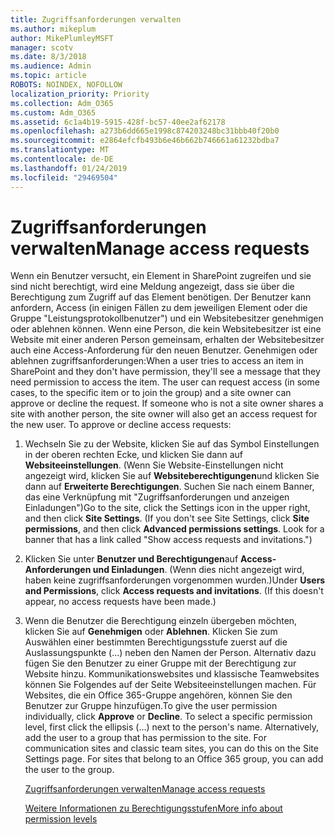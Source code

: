 ```yaml
---
title: Zugriffsanforderungen verwalten
ms.author: mikeplum
author: MikePlumleyMSFT
manager: scotv
ms.date: 8/3/2018
ms.audience: Admin
ms.topic: article
ROBOTS: NOINDEX, NOFOLLOW
localization_priority: Priority
ms.collection: Adm_O365
ms.custom: Adm_O365
ms.assetid: 6c1a4b19-5915-428f-bc57-40ee2af62178
ms.openlocfilehash: a273b6dd665e1998c874203248bc31bbb40f20b0
ms.sourcegitcommit: e2864efcfb493b6e46b662b746661a61232bdba7
ms.translationtype: MT
ms.contentlocale: de-DE
ms.lasthandoff: 01/24/2019
ms.locfileid: "29469504"
---
```

# <a name="manage-access-requests"></a><span data-ttu-id="b2913-102">Zugriffsanforderungen verwalten</span><span class="sxs-lookup"><span data-stu-id="b2913-102">Manage access requests</span></span>

<span data-ttu-id="b2913-p101">Wenn ein Benutzer versucht, ein Element in SharePoint zugreifen und sie sind nicht berechtigt, wird eine Meldung angezeigt, dass sie über die Berechtigung zum Zugriff auf das Element benötigen. Der Benutzer kann anfordern, Access (in einigen Fällen zu dem jeweiligen Element oder die Gruppe "Leistungsprotokollbenutzer") und ein Websitebesitzer genehmigen oder ablehnen können. Wenn eine Person, die kein Websitebesitzer ist eine Website mit einer anderen Person gemeinsam, erhalten der Websitebesitzer auch eine Access-Anforderung für den neuen Benutzer. Genehmigen oder ablehnen zugriffsanforderungen:</span><span class="sxs-lookup"><span data-stu-id="b2913-p101">When a user tries to access an item in SharePoint and they don't have permission, they'll see a message that they need permission to access the item. The user can request access (in some cases, to the specific item or to join the group) and a site owner can approve or decline the request. If someone who is not a site owner shares a site with another person, the site owner will also get an access request for the new user. To approve or decline access requests:</span></span>
  
1. <span data-ttu-id="b2913-p102">Wechseln Sie zu der Website, klicken Sie auf das Symbol Einstellungen in der oberen rechten Ecke, und klicken Sie dann auf **Websiteeinstellungen**. (Wenn Sie Website-Einstellungen nicht angezeigt wird, klicken Sie auf **Websiteberechtigungen**und klicken Sie dann auf **Erweiterte Berechtigungen**. Suchen Sie nach einem Banner, das eine Verknüpfung mit "Zugriffsanforderungen und anzeigen Einladungen")</span><span class="sxs-lookup"><span data-stu-id="b2913-p102">Go to the site, click the Settings icon in the upper right, and then click **Site Settings**. (If you don't see Site Settings, click **Site permissions**, and then click **Advanced permissions settings**. Look for a banner that has a link called "Show access requests and invitations.")</span></span>
    
2. <span data-ttu-id="b2913-p103">Klicken Sie unter **Benutzer und Berechtigungen**auf **Access-Anforderungen und Einladungen**. (Wenn dies nicht angezeigt wird, haben keine zugriffsanforderungen vorgenommen wurden.)</span><span class="sxs-lookup"><span data-stu-id="b2913-p103">Under **Users and Permissions**, click **Access requests and invitations**. (If this doesn't appear, no access requests have been made.)</span></span>
    
3. <span data-ttu-id="b2913-p104">Wenn die Benutzer die Berechtigung einzeln übergeben möchten, klicken Sie auf **Genehmigen** oder **Ablehnen**. Klicken Sie zum Auswählen einer bestimmten Berechtigungsstufe zuerst auf die Auslassungspunkte (...) neben den Namen der Person. Alternativ dazu fügen Sie den Benutzer zu einer Gruppe mit der Berechtigung zur Website hinzu. Kommunikationswebsites und klassische Teamwebsites können Sie Folgendes auf der Seite Websiteeinstellungen machen. Für Websites, die ein Office 365-Gruppe angehören, können Sie den Benutzer zur Gruppe hinzufügen.</span><span class="sxs-lookup"><span data-stu-id="b2913-p104">To give the user permission individually, click **Approve** or **Decline**. To select a specific permission level, first click the ellipsis (...) next to the person's name. Alternatively, add the user to a group that has permission to the site. For communication sites and classic team sites, you can do this on the Site Settings page. For sites that belong to an Office 365 group, you can add the user to the group.</span></span>
    
    [<span data-ttu-id="b2913-117">Zugriffsanforderungen verwalten</span><span class="sxs-lookup"><span data-stu-id="b2913-117">Manage access requests </span></span>](https://go.microsoft.com/fwlink/?linkid=2008747)
    
    [<span data-ttu-id="b2913-118">Weitere Informationen zu Berechtigungsstufen</span><span class="sxs-lookup"><span data-stu-id="b2913-118">More info about permission levels</span></span>](https://go.microsoft.com/fwlink/?linkid=867071)
    

